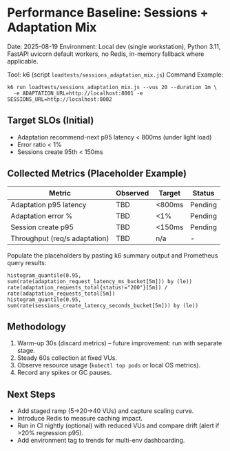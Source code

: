 # Performance Baseline: Sessions + Adaptation Mix

Date: 2025-08-19
Environment: Local dev (single workstation), Python 3.11, FastAPI uvicorn default workers, no Redis, in-memory fallback where applicable.

Tool: k6 (script `loadtests/sessions_adaptation_mix.js`)
Command Example:
```
k6 run loadtests/sessions_adaptation_mix.js --vus 20 --duration 1m \
  -e ADAPTATION_URL=http://localhost:8001 -e SESSIONS_URL=http://localhost:8002
```

## Target SLOs (Initial)
- Adaptation recommend-next p95 latency < 800ms (under light load)
- Error ratio < 1%
- Sessions create 95th < 150ms

## Collected Metrics (Placeholder Example)
| Metric | Observed | Target | Status |
|--------|----------|--------|--------|
| Adaptation p95 latency | TBD | <800ms | Pending |
| Adaptation error % | TBD | <1% | Pending |
| Session create p95 | TBD | <150ms | Pending |
| Throughput (req/s adaptation) | TBD | n/a | - |

Populate the placeholders by pasting k6 summary output and Prometheus query results:
```
histogram_quantile(0.95, sum(rate(adaptation_request_latency_ms_bucket[5m])) by (le))
rate(adaptation_requests_total{status!="200"}[5m]) / rate(adaptation_requests_total[5m])
histogram_quantile(0.95, sum(rate(sessions_create_latency_seconds_bucket[5m])) by (le))
```

## Methodology
1. Warm-up 30s (discard metrics) – future improvement: run with separate stage.
2. Steady 60s collection at fixed VUs.
3. Observe resource usage (`kubectl top pods` or local OS metrics).
4. Record any spikes or GC pauses.

## Next Steps
- Add staged ramp (5->20->40 VUs) and capture scaling curve.
- Introduce Redis to measure caching impact.
- Run in CI nightly (optional) with reduced VUs and compare drift (alert if >20% regression p95).
- Add environment tag to trends for multi-env dashboarding.
